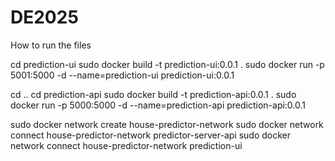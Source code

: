 # DE2025

How to run the files

cd prediction-ui
sudo docker build -t prediction-ui:0.0.1 .
sudo docker run -p 5001:5000 -d --name=prediction-ui prediction-ui:0.0.1

cd ..
cd prediction-api
sudo docker build -t prediction-api:0.0.1 .
sudo docker run -p 5000:5000 -d --name=prediction-api prediction-api:0.0.1

sudo docker network create house-predictor-network
sudo docker network connect house-predictor-network predictor-server-api
sudo docker network connect house-predictor-network prediction-ui


